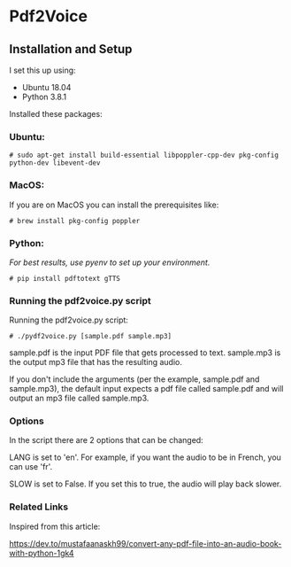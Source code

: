 # Pdf2Voice

## Installation and Setup

I set this up using:

- Ubuntu 18.04
- Python 3.8.1

Installed these packages:

### Ubuntu:

```
# sudo apt-get install build-essential libpoppler-cpp-dev pkg-config python-dev libevent-dev
```

### MacOS:

If you are on MacOS you can install the prerequisites like:

```
# brew install pkg-config poppler
```

### Python:

*For best results, use pyenv to set up your environment.*

```
# pip install pdftotext gTTS
```


### Running the pdf2voice.py script

Running the pdf2voice.py script:

```
# ./pydf2voice.py [sample.pdf sample.mp3]
```

sample.pdf is the input PDF file that gets processed to text.
sample.mp3 is the output mp3 file that has the resulting audio.

If you don't include the arguments (per the example, sample.pdf and sample.mp3), the default input expects a pdf file called sample.pdf and will output an mp3 file called sample.mp3.

### Options

In the script there are 2 options that can be changed:

LANG is set to 'en'. For example, if you want the audio to be in French, you can use 'fr'.

SLOW is set to False. If you set this to true, the audio will play back slower.

### Related Links

Inspired from this article:

https://dev.to/mustafaanaskh99/convert-any-pdf-file-into-an-audio-book-with-python-1gk4
